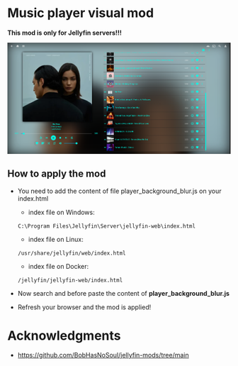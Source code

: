 # Music player visual mod
**This mod is only for Jellyfin servers!!!**

![Alt text](../images/Screenshot_of_mod.png "Mod Player for Jellyfin")


## How to apply the mod
- You need to add the content of file player_background_blur.js on your index.html
  - index file on Windows:
  ```
  C:\Program Files\Jellyfin\Server\jellyfin-web\index.html
  ```
  - index file on Linux:
  ```
  /usr/share/jellyfin/web/index.html
  ```
  - index file on Docker:
  ```
  /jellyfin/jellyfin-web/index.html
  ```

- Now search </body></html> and before paste the content of **player_background_blur.js**

- Refresh your browser and the mod is applied!

# Acknowledgments
- https://github.com/BobHasNoSoul/jellyfin-mods/tree/main

